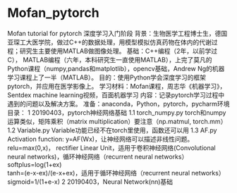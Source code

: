 # Mofan_pytorch
Mofan tutorial for pytorch
深度学习入门阶段
背景：生物医学工程博士生，德国亚琛工大医学院，做过C++的数据处理，用模型模拟仿真药物在体内的代谢过程；研究生主要使用MATLAB做图像处理。
基础：C++编程（2年，以前学过C）， MATLAB编程（六年，本科研究生一直使用MATLAB），上完了莫凡的Python课程（numpy,pandas和matplotlib），opencv基础，Andrew Ng的机器学习课程上了一半（MATLAB）。
目的：使用Python学会深度学习的框架pytorch，并应用在医学影像上。
学习材料：Mofan课程，周志华《机器学习》，Sentdex machine learning视频，百面机器学习
内容：记录pytorch学习过程中遇到的问题以及解决方案。
准备：anaconda，Python，pytorch，pycharm环境
目录：
1 20190403，pytorch神经网络基础
1.1 torch_numpy.py  torch和numpy运算类似，矩阵乘积（matrix multiplication）要注意（np.matmul, torch.mm）
1.2 Variable.py     Variable功能已经不在torch里使用，函数还可以用
1.3 AF.py
    Activation function: y=AF(Wx)，让神经网络可以描述非线性问题。
    relu=max(0,x)， rectifier Linear Unit，适用于卷积神经网络(Convolutional neural networks)，循环神经网络（recurrent neural networks）
    softplus=log(1+ex)   
    tanh=(e-x-ex)/(e-x+ex)，适用于循环神经网络（recurrent neural networks）
    sigmoid=1/(1+e-x) 
2 20190403，Neural Network(nn)基础



